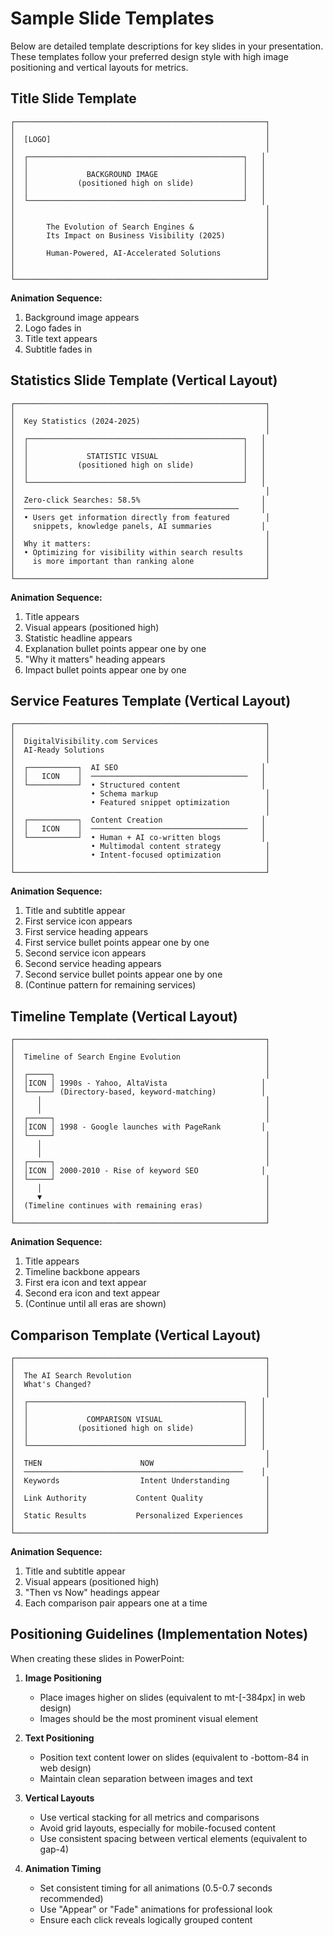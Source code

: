 # Sample Slide Templates

Below are detailed template descriptions for key slides in your presentation. These templates follow your preferred design style with high image positioning and vertical layouts for metrics.

## Title Slide Template

```
┌────────────────────────────────────────────────────────┐
│                                                        │
│  [LOGO]                                                │
│                                                        │
│  ┌────────────────────────────────────────────────┐   │
│  │                                                │   │
│  │             BACKGROUND IMAGE                   │   │
│  │           (positioned high on slide)           │   │
│  │                                                │   │
│  └────────────────────────────────────────────────┘   │
│                                                        │
│                                                        │
│       The Evolution of Search Engines &                │
│       Its Impact on Business Visibility (2025)         │
│                                                        │
│       Human-Powered, AI-Accelerated Solutions          │
│                                                        │
│                                                        │
└────────────────────────────────────────────────────────┘
```

**Animation Sequence:**
1. Background image appears
2. Logo fades in
3. Title text appears 
4. Subtitle fades in

## Statistics Slide Template (Vertical Layout)

```
┌────────────────────────────────────────────────────────┐
│                                                        │
│  Key Statistics (2024-2025)                            │
│                                                        │
│  ┌────────────────────────────────────────────────┐   │
│  │                                                │   │
│  │             STATISTIC VISUAL                   │   │
│  │           (positioned high on slide)           │   │
│  │                                                │   │
│  └────────────────────────────────────────────────┘   │
│                                                        │
│  Zero-click Searches: 58.5%                           │
│  ────────────────────────────────────────────────     │
│  • Users get information directly from featured        │
│    snippets, knowledge panels, AI summaries           │
│                                                        │
│  Why it matters:                                       │
│  • Optimizing for visibility within search results     │
│    is more important than ranking alone                │
│                                                        │
└────────────────────────────────────────────────────────┘
```

**Animation Sequence:**
1. Title appears
2. Visual appears (positioned high)
3. Statistic headline appears
4. Explanation bullet points appear one by one
5. "Why it matters" heading appears
6. Impact bullet points appear one by one

## Service Features Template (Vertical Layout)

```
┌────────────────────────────────────────────────────────┐
│                                                        │
│  DigitalVisibility.com Services                        │
│  AI-Ready Solutions                                    │
│                                                        │
│  ┌───────────┐  AI SEO                                │
│  │   ICON    │  ───────────────────────────────────   │
│  └───────────┘  • Structured content                  │
│                 • Schema markup                        │
│                 • Featured snippet optimization        │
│                                                        │
│  ┌───────────┐  Content Creation                      │
│  │   ICON    │  ───────────────────────────────────   │
│  └───────────┘  • Human + AI co-written blogs         │
│                 • Multimodal content strategy          │
│                 • Intent-focused optimization          │
│                                                        │
└────────────────────────────────────────────────────────┘
```

**Animation Sequence:**
1. Title and subtitle appear
2. First service icon appears
3. First service heading appears
4. First service bullet points appear one by one
5. Second service icon appears
6. Second service heading appears
7. Second service bullet points appear one by one
8. (Continue pattern for remaining services)

## Timeline Template (Vertical Layout)

```
┌────────────────────────────────────────────────────────┐
│                                                        │
│  Timeline of Search Engine Evolution                   │
│                                                        │
│  ┌─────┐                                               │
│  │ICON │ 1990s - Yahoo, AltaVista                     │
│  └─────┘ (Directory-based, keyword-matching)          │
│     │                                                  │
│     │                                                  │
│  ┌─────┐                                               │
│  │ICON │ 1998 - Google launches with PageRank         │
│  └─────┘                                               │
│     │                                                  │
│     │                                                  │
│  ┌─────┐                                               │
│  │ICON │ 2000-2010 - Rise of keyword SEO              │
│  └─────┘                                               │
│     │                                                  │
│     ▼                                                  │
│  (Timeline continues with remaining eras)              │
│                                                        │
└────────────────────────────────────────────────────────┘
```

**Animation Sequence:**
1. Title appears
2. Timeline backbone appears
3. First era icon and text appear
4. Second era icon and text appear
5. (Continue until all eras are shown)

## Comparison Template (Vertical Layout)

```
┌────────────────────────────────────────────────────────┐
│                                                        │
│  The AI Search Revolution                              │
│  What's Changed?                                       │
│                                                        │
│  ┌────────────────────────────────────────────────┐   │
│  │                                                │   │
│  │             COMPARISON VISUAL                  │   │
│  │           (positioned high on slide)           │   │
│  │                                                │   │
│  └────────────────────────────────────────────────┘   │
│                                                        │
│  THEN                      NOW                         │
│  ─────────────────────────────────────────────────    │
│  Keywords                  Intent Understanding        │
│                                                        │
│  Link Authority           Content Quality              │
│                                                        │
│  Static Results           Personalized Experiences     │
│                                                        │
└────────────────────────────────────────────────────────┘
```

**Animation Sequence:**
1. Title and subtitle appear
2. Visual appears (positioned high)
3. "Then vs Now" headings appear
4. Each comparison pair appears one at a time

## Positioning Guidelines (Implementation Notes)

When creating these slides in PowerPoint:

1. **Image Positioning**
   - Place images higher on slides (equivalent to mt-[-384px] in web design)
   - Images should be the most prominent visual element

2. **Text Positioning**
   - Position text content lower on slides (equivalent to -bottom-84 in web design)
   - Maintain clean separation between images and text

3. **Vertical Layouts**
   - Use vertical stacking for all metrics and comparisons
   - Avoid grid layouts, especially for mobile-focused content
   - Use consistent spacing between vertical elements (equivalent to gap-4)

4. **Animation Timing**
   - Set consistent timing for all animations (0.5-0.7 seconds recommended)
   - Use "Appear" or "Fade" animations for professional look
   - Ensure each click reveals logically grouped content
